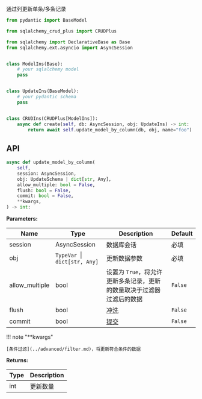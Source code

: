通过列更新单条/多条记录

```py title="update_model_by_columnn" hl_lines="21"
from pydantic import BaseModel

from sqlalchemy_crud_plus import CRUDPlus

from sqlalchemy import DeclarativeBase as Base
from sqlalchemy.ext.asyncio import AsyncSession


class ModelIns(Base):
    # your sqlalchemy model
    pass


class UpdateIns(BaseModel):
    # your pydantic schema
    pass


class CRUDIns(CRUDPlus[ModelIns]):
    async def create(self, db: AsyncSession, obj: UpdateIns) -> int:
        return await self.update_model_by_column(db, obj, name="foo")
```

## API

```py
async def update_model_by_column(
    self,
    session: AsyncSession,
    obj: UpdateSchema | dict[str, Any],
    allow_multiple: bool = False,
    flush: bool = False,
    commit: bool = False,
    **kwargs,
) -> int:
```

**Parameters:**

| Name           | Type                          | Description                            | Default |
|----------------|-------------------------------|----------------------------------------|---------|
| session        | AsyncSession                  | 数据库会话                                  | 必填      |
| obj            | `TypeVar `\|` dict[str, Any]` | 更新数据参数                                 | 必填      |
| allow_multiple | bool                          | 设置为 `True`，将允许更新多条记录，更新的数量取决于过滤器过滤后的数据 | `False` |
| flush          | bool                          | [冲洗](../advanced/flush.md)             | `False` |
| commit         | bool                          | [提交](../advanced/commit.md)            | `False` |

!!! note "**kwargs"

    [条件过滤](../advanced/filter.md)，将更新符合条件的数据

**Returns:**

| Type | Description |
|------|-------------|
| int  | 更新数量        |
